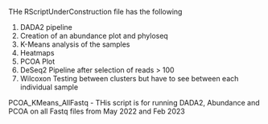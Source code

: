 THe RScriptUnderConstruction file has the following
1. DADA2 pipeline
2. Creation of an abundance plot and phyloseq
3. K-Means analysis of the samples
4. Heatmaps 
5. PCOA Plot
6. DeSeq2 Pipeline after selection of reads > 100
7. Wilcoxon Testing between clusters but have to see between each individual sample


PCOA_KMeans_AllFastq - THis script is for running DADA2, Abundance and PCOA on all Fastq files from May 2022 and Feb 2023
